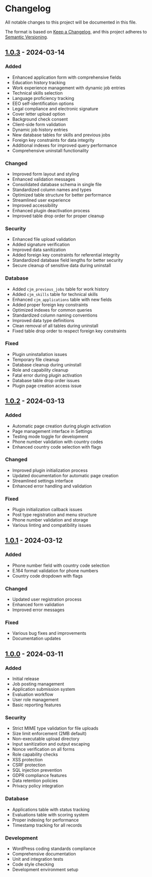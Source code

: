 # Changelog

All notable changes to this project will be documented in this file.

The format is based on [Keep a Changelog](https://keepachangelog.com/en/1.0.0/),
and this project adheres to [Semantic Versioning](https://semver.org/spec/v2.0.0.html).

## [1.0.3] - 2024-03-14

### Added
- Enhanced application form with comprehensive fields
- Education history tracking
- Work experience management with dynamic job entries
- Technical skills selection
- Language proficiency tracking
- EEO self-identification options
- Legal compliance and electronic signature
- Cover letter upload option
- Background check consent
- Client-side form validation
- Dynamic job history entries
- New database tables for skills and previous jobs
- Foreign key constraints for data integrity
- Additional indexes for improved query performance
- Comprehensive uninstall functionality

### Changed
- Improved form layout and styling
- Enhanced validation messages
- Consolidated database schema in single file
- Standardized column names and types
- Optimized table structure for better performance
- Streamlined user experience
- Improved accessibility
- Enhanced plugin deactivation process
- Improved table drop order for proper cleanup

### Security
- Enhanced file upload validation
- Added signature verification
- Improved data sanitization
- Added foreign key constraints for referential integrity
- Standardized database field lengths for better security
- Secure cleanup of sensitive data during uninstall

### Database
- Added `cjm_previous_jobs` table for work history
- Added `cjm_skills` table for technical skills
- Enhanced `cjm_applications` table with new fields
- Added proper foreign key constraints
- Optimized indexes for common queries
- Standardized column naming conventions
- Improved data type definitions
- Clean removal of all tables during uninstall
- Fixed table drop order to respect foreign key constraints

### Fixed
- Plugin uninstallation issues
- Temporary file cleanup
- Database cleanup during uninstall
- Role and capability cleanup
- Fatal error during plugin activation
- Database table drop order issues
- Plugin page creation access issue

## [1.0.2] - 2024-03-13

### Added
- Automatic page creation during plugin activation
- Page management interface in Settings
- Testing mode toggle for development
- Phone number validation with country codes
- Enhanced country code selection with flags

### Changed
- Improved plugin initialization process
- Updated documentation for automatic page creation
- Streamlined settings interface
- Enhanced error handling and validation

### Fixed
- Plugin initialization callback issues
- Post type registration and menu structure
- Phone number validation and storage
- Various linting and compatibility issues

## [1.0.1] - 2024-03-12

### Added
- Phone number field with country code selection
- E.164 format validation for phone numbers
- Country code dropdown with flags

### Changed
- Updated user registration process
- Enhanced form validation
- Improved error messages

### Fixed
- Various bug fixes and improvements
- Documentation updates

## [1.0.0] - 2024-03-11

### Added
- Initial release
- Job posting management
- Application submission system
- Evaluation workflow
- User role management
- Basic reporting features

### Security
- Strict MIME type validation for file uploads
- Size limit enforcement (2MB default)
- Non-executable upload directory
- Input sanitization and output escaping
- Nonce verification on all forms
- Role capability checks
- XSS protection
- CSRF protection
- SQL injection prevention
- GDPR compliance features
- Data retention policies
- Privacy policy integration

### Database
- Applications table with status tracking
- Evaluations table with scoring system
- Proper indexing for performance
- Timestamp tracking for all records

### Development
- WordPress coding standards compliance
- Comprehensive documentation
- Unit and integration tests
- Code style checking
- Development environment setup

[1.0.3]: https://github.com/saqibj/WordPress-Job-Application-Evaluation-System/releases/tag/v1.0.3
[1.0.2]: https://github.com/saqibj/WordPress-Job-Application-Evaluation-System/releases/tag/v1.0.2
[1.0.1]: https://github.com/saqibj/WordPress-Job-Application-Evaluation-System/releases/tag/v1.0.1
[1.0.0]: https://github.com/saqibj/WordPress-Job-Application-Evaluation-System/releases/tag/v1.0.0 